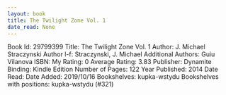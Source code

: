 ```yaml
---
layout: book
title: The Twilight Zone Vol. 1
date_read: None
---
```


Book Id: 29799399
Title: The Twilight Zone Vol. 1
Author: J. Michael Straczynski
Author l-f: Straczynski, J. Michael
Additional Authors: Guiu Vilanova
ISBN: 
My Rating: 0
Average Rating: 3.83
Publisher: Dynamite
Binding: Kindle Edition
Number of Pages: 122
Year Published: 2014
Date Read: 
Date Added: 2019/10/16
Bookshelves: kupka-wstydu
Bookshelves with positions: kupka-wstydu (#321)

